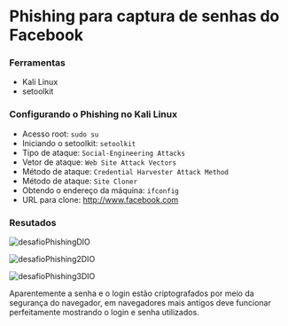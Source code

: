 # Phishing para captura de senhas do Facebook

### Ferramentas

- Kali Linux
- setoolkit

### Configurando o Phishing no Kali Linux

- Acesso root: ``` sudo su ```
- Iniciando o setoolkit: ``` setoolkit ```
- Tipo de ataque: ``` Social-Engineering Attacks ```
- Vetor de ataque: ``` Web Site Attack Vectors ```
- Método de ataque: ```Credential Harvester Attack Method ```
- Método de ataque: ``` Site Cloner ```
- Obtendo o endereço da máquina: ``` ifconfig ```
- URL para clone: http://www.facebook.com

### Resutados

![desafioPhishingDIO](https://github.com/CrisSReus/cibersecurity-desafio-phishing/assets/147670381/8a4dbfaf-2318-4f5f-91bb-1d279f636cdd)

![desafioPhishing2DIO](https://github.com/CrisSReus/cibersecurity-desafio-phishing/assets/147670381/e9238294-112b-444e-bfd0-785879b85f2a)

![desafioPhishing3DIO](https://github.com/CrisSReus/cibersecurity-desafio-phishing/assets/147670381/3b3409d3-d0c5-45dc-8d8c-32921be6a53d)


Aparentemente a senha e o login estão criptografados por meio da segurança do navegador, em navegadores mais antigos deve funcionar perfeitamente mostrando o login e senha utilizados.
